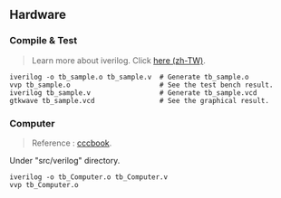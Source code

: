 ## Hardware

### Compile & Test
> Learn more about iverilog. Click [here (zh-TW)](https://sites.google.com/site/verilog710/xiang-guan-gong-ju/icarus-verilog).

```
iverilog -o tb_sample.o tb_sample.v  # Generate tb_sample.o
vvp tb_sample.o                      # See the test bench result.
iverilog tb_sample.v                 # Generate tb_sample.vcd
gtkwave tb_sample.vcd                # See the graphical result.
```

### Computer

> Reference : [cccbook](https://github.com/cccbook/co/tree/1c86da267d19d5e2ec1b5e2dfcb6f53cac2cf74e/code/verilog/nand2tetris).

Under "src/verilog" directory.

```
iverilog -o tb_Computer.o tb_Computer.v
vvp tb_Computer.o
```

